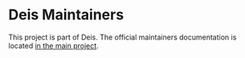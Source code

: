 # Deis Maintainers

This project is part of Deis. The official maintainers documentation is
located [in the main project](https://github.com/teamhephy/deis/blob/master/MAINTAINERS.md).
